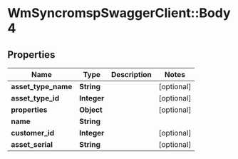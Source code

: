 # WmSyncromspSwaggerClient::Body4

## Properties
Name | Type | Description | Notes
------------ | ------------- | ------------- | -------------
**asset_type_name** | **String** |  | [optional] 
**asset_type_id** | **Integer** |  | [optional] 
**properties** | **Object** |  | [optional] 
**name** | **String** |  | 
**customer_id** | **Integer** |  | [optional] 
**asset_serial** | **String** |  | [optional] 

